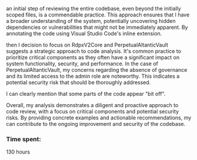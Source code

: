 an initial step of reviewing the entire codebase, even beyond the initially scoped files, is a commendable practice. This approach ensures that I have a broader understanding of the system, potentially uncovering hidden dependencies or vulnerabilities that might not be immediately apparent. By annotating the code using Visual Studio Code's inline extension.

then I decision to focus on RdpxV2Core and PerpetualAltanticVault suggests a strategic approach to code analysis. It's common practice to prioritize critical components as they often have a significant impact on system functionality, security, and performance. In the case of PerpetualAltanticVault, my concerns regarding the absence of governance and its limited access to the admin role are noteworthy. This indicates a potential security risk that should be thoroughly addressed.

I can clearly mention that some parts of the code appear "bit off".



Overall, my analysis demonstrates a diligent and proactive approach to code review, with a focus on critical components and potential security risks. By providing concrete examples and actionable recommendations, my can contribute to the ongoing improvement and security of the codebase.

### Time spent:
130 hours